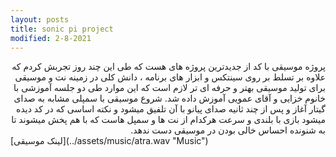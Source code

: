 ```yaml
---
layout: posts
title: sonic pi project
modified: 2-8-2021
---
```

<div dir="rtl">
پروژه  موسیقی با کد از جدیدترین پروژه های هست که طی این چند روز تجربش کردم که علاوه بر تسلط بر روی سینتکس و ابزار های برنامه  ،  دانش کلی در زمینه نت و موسیقی برای تولید موسیقی بهتر و حرفه ای تر لازم است که این موارد طی دو جلسه آموزشی با خانوم خزایی و آقای عمویی آموزش داده شد.
شروع موسیقی با سمپلی مشابه به صدای گیتار آغاز و پس از چند ثانیه صدای پیانو با آن تلفیق میشود و نکته اساسی که در کد دیده میشود بازی با بلندی و سرعت هرکدام از نت ها و سمپل هاست که با هم پخش میشوند تا به شنونده احساس خالی بودن در موسیقی دست ندهد.
</div>
[لینک موسیقی](../assets/music/atra.wav "Music")